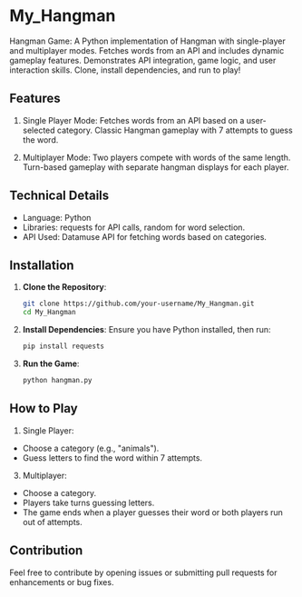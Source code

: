 # My_Hangman
Hangman Game: A Python implementation of Hangman with single-player and multiplayer modes. Fetches words from an API and includes dynamic gameplay features. Demonstrates API integration, game logic, and user interaction skills. Clone, install dependencies, and run to play!

## Features
1. Single Player Mode:
Fetches words from an API based on a user-selected category.
Classic Hangman gameplay with 7 attempts to guess the word.

2. Multiplayer Mode:
Two players compete with words of the same length.
Turn-based gameplay with separate hangman displays for each player.

## Technical Details
- Language: Python
- Libraries: requests for API calls, random for word selection.
- API Used: Datamuse API for fetching words based on categories.

## Installation

1. **Clone the Repository**:
    ```sh
    git clone https://github.com/your-username/My_Hangman.git
    cd My_Hangman
    ```

2. **Install Dependencies**:
    Ensure you have Python installed, then run:
    ```sh
    pip install requests
    ```

3. **Run the Game**:
    ```sh
    python hangman.py
    ```
## How to Play
1. Single Player:
- Choose a category (e.g., "animals").
- Guess letters to find the word within 7 attempts.

3. Multiplayer:
- Choose a category.
- Players take turns guessing letters.
- The game ends when a player guesses their word or both players run out of attempts.

## Contribution
Feel free to contribute by opening issues or submitting pull requests for enhancements or bug fixes.
